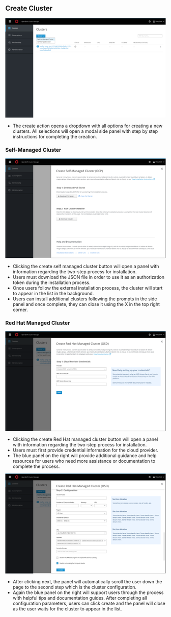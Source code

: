 ## Create Cluster

![create dropdown](img/normal-10.png)

- The create action opens a dropdown with all options for creating a new clusters. All selections will open a modal side panel with step by step instructions for completing the creation.

### Self-Managed Cluster
![create self](img/secondary.png)

- Clicking the create self managed cluster button will open a panel with information regarding the two-step process for installation.
- Users must download the JSON file in order to use it as an authorization token during the installation process.
- Once users follow the external installation process, the cluster will start to appear in the list in the background.
- Users can install additional clusters following the prompts in the side panel and once complete, they can close it using the X in the top right corner.

### Red Hat Managed Cluster
![create rh](img/form-panel.png)

- Clicking the create Red Hat managed cluster button will open a panel with information regarding the two-step process for installation.
- Users must first provide credential information for the cloud provider.
- The blue panel on the right will provide additional guidance and help resources for users who need more assistance or documentation to complete the process.

![create rh](img/form-panel-2.png)

- After clicking next, the panel will automatically scroll the user down the page to the second step which is the cluster configuration.
- Again the blue panel on the right will support users through the process with helpful tips and documentation guides. After completing all configuration parameters, users can click create and the panel will close as the user waits for the cluster to appear in the list.
